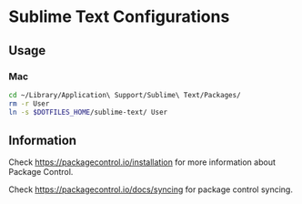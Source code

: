# Sublime Text Configurations

## Usage

### Mac

``` bash
cd ~/Library/Application\ Support/Sublime\ Text/Packages/
rm -r User
ln -s $DOTFILES_HOME/sublime-text/ User
```

## Information

Check https://packagecontrol.io/installation for more information about Package Control.

Check https://packagecontrol.io/docs/syncing for package control syncing.
